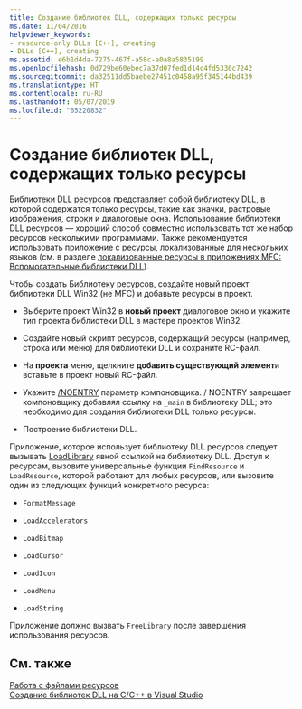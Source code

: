 ```yaml
---
title: Создание библиотек DLL, содержащих только ресурсы
ms.date: 11/04/2016
helpviewer_keywords:
- resource-only DLLs [C++], creating
- DLLs [C++], creating
ms.assetid: e6b1d4da-7275-467f-a58c-a0a8a5835199
ms.openlocfilehash: 0d729be60ebec7a37d07fed1d14c4fd5330c7242
ms.sourcegitcommit: da32511dd5baebe27451c0458a95f345144bd439
ms.translationtype: HT
ms.contentlocale: ru-RU
ms.lasthandoff: 05/07/2019
ms.locfileid: "65220832"
---
```

# <a name="creating-a-resource-only-dll"></a>Создание библиотек DLL, содержащих только ресурсы

Библиотеки DLL ресурсов представляет собой библиотеку DLL, в которой содержатся только ресурсы, такие как значки, растровые изображения, строки и диалоговые окна. Использование библиотеки DLL ресурсов — хороший способ совместно использовать тот же набор ресурсов несколькими программами. Также рекомендуется использовать приложение с ресурсы, локализованные для нескольких языков (см. в разделе [локализованные ресурсы в приложениях MFC: Вспомогательные библиотеки DLL](localized-resources-in-mfc-applications-satellite-dlls.md)).

Чтобы создать Библиотеку ресурсов, создайте новый проект библиотеки DLL Win32 (не MFC) и добавьте ресурсы в проект.

- Выберите проект Win32 в **новый проект** диалоговое окно и укажите тип проекта библиотеки DLL в мастере проектов Win32.

- Создайте новый скрипт ресурсов, содержащий ресурсы (например, строка или меню) для библиотеки DLL и сохраните RC-файл.

- На **проекта** меню, щелкните **добавить существующий элемент**и вставьте в проект новый RC-файл.

- Укажите [/NOENTRY](reference/noentry-no-entry-point.md) параметр компоновщика. / NOENTRY запрещает компоновщику добавлял ссылку на `_main` в библиотеку DLL; это необходимо для создания библиотеки DLL только ресурсы.

- Построение библиотеки DLL.

Приложение, которое использует библиотеку DLL ресурсов следует вызывать [LoadLibrary](loadlibrary-and-afxloadlibrary.md) явной ссылкой на библиотеку DLL. Доступ к ресурсам, вызовите универсальные функции `FindResource` и `LoadResource`, которой работают для любых ресурсов, или вызовите один из следующих функций конкретного ресурса:

- `FormatMessage`

- `LoadAccelerators`

- `LoadBitmap`

- `LoadCursor`

- `LoadIcon`

- `LoadMenu`

- `LoadString`

Приложение должно вызвать `FreeLibrary` после завершения использования ресурсов.

## <a name="see-also"></a>См. также

[Работа с файлами ресурсов](../windows/working-with-resource-files.md)<br/>
[Создание библиотек DLL на C/C++ в Visual Studio](dlls-in-visual-cpp.md)
